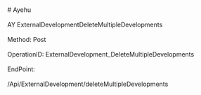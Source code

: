 <br>#     Ayehu</br>
<br>AY ExternalDevelopmentDeleteMultipleDevelopments</br>
<br>Method: Post</br>
<br>OperationID: ExternalDevelopment_DeleteMultipleDevelopments</br>
<br>EndPoint:</br>
<br>/Api/ExternalDevelopment/deleteMultipleDevelopments</br>
